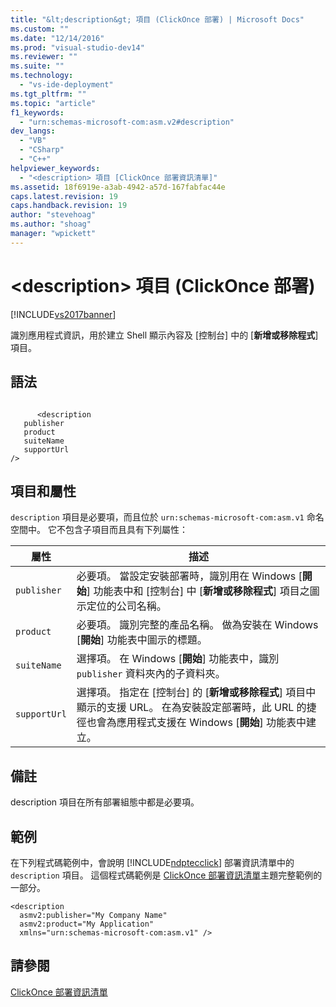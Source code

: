 ```yaml
---
title: "&lt;description&gt; 項目 (ClickOnce 部署) | Microsoft Docs"
ms.custom: ""
ms.date: "12/14/2016"
ms.prod: "visual-studio-dev14"
ms.reviewer: ""
ms.suite: ""
ms.technology: 
  - "vs-ide-deployment"
ms.tgt_pltfrm: ""
ms.topic: "article"
f1_keywords: 
  - "urn:schemas-microsoft-com:asm.v2#description"
dev_langs: 
  - "VB"
  - "CSharp"
  - "C++"
helpviewer_keywords: 
  - "<description> 項目 [ClickOnce 部署資訊清單]"
ms.assetid: 18f6919e-a3ab-4942-a57d-167fabfac44e
caps.latest.revision: 19
caps.handback.revision: 19
author: "stevehoag"
ms.author: "shoag"
manager: "wpickett"
---
```

# &lt;description&gt; 項目 (ClickOnce 部署)
[!INCLUDE[vs2017banner](../code-quality/includes/vs2017banner.md)]

識別應用程式資訊，用於建立 Shell 顯示內容及 \[控制台\] 中的 \[**新增或移除程式**\] 項目。  
  
## 語法  
  
```  
  
      <description   
   publisher   
   product  
   suiteName  
   supportUrl  
/>  
```  
  
## 項目和屬性  
 `description` 項目是必要項，而且位於 `urn:schemas-microsoft-com:asm.v1` 命名空間中。  它不包含子項目而且具有下列屬性：  
  
|屬性|描述|  
|--------|--------|  
|`publisher`|必要項。  當設定安裝部署時，識別用在 Windows \[**開始**\] 功能表中和 \[控制台\] 中 \[**新增或移除程式**\] 項目之圖示定位的公司名稱。|  
|`product`|必要項。  識別完整的產品名稱。  做為安裝在 Windows \[**開始**\] 功能表中圖示的標題。|  
|`suiteName`|選擇項。  在 Windows \[**開始**\] 功能表中，識別 `publisher` 資料夾內的子資料夾。|  
|`supportUrl`|選擇項。  指定在 \[控制台\] 的 \[**新增或移除程式**\] 項目中顯示的支援 URL。  在為安裝設定部署時，此 URL 的捷徑也會為應用程式支援在 Windows \[**開始**\] 功能表中建立。|  
  
## 備註  
 description 項目在所有部署組態中都是必要項。  
  
## 範例  
 在下列程式碼範例中，會說明 [!INCLUDE[ndptecclick](../deployment/includes/ndptecclick_md.md)] 部署資訊清單中的 `description` 項目。  這個程式碼範例是 [ClickOnce 部署資訊清單](../deployment/clickonce-deployment-manifest.md)主題完整範例的一部分。  
  
```  
<description   
  asmv2:publisher="My Company Name"  
  asmv2:product="My Application"  
  xmlns="urn:schemas-microsoft-com:asm.v1" />  
```  
  
## 請參閱  
 [ClickOnce 部署資訊清單](../deployment/clickonce-deployment-manifest.md)